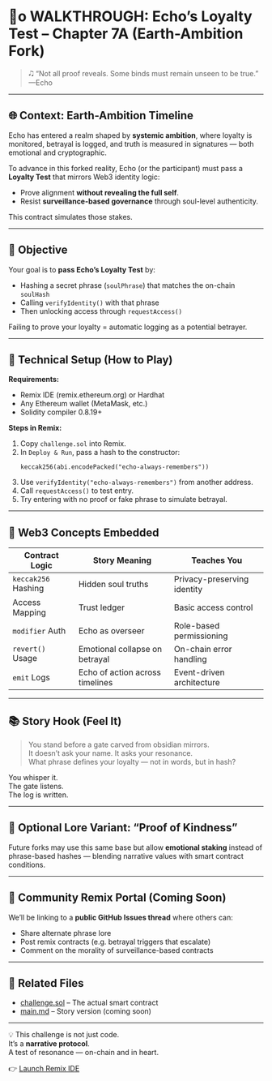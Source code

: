 # 🧬o WALKTHROUGH: Echo’s Loyalty Test – Chapter 7A (Earth-Ambition Fork)

> 🎝 “Not all proof reveals. Some binds must remain unseen to be true.” —Echo

---

## 🌐 Context: Earth-Ambition Timeline

Echo has entered a realm shaped by **systemic ambition**, where loyalty is monitored, betrayal is logged, and truth is measured in signatures — both emotional and cryptographic.

To advance in this forked reality, Echo (or the participant) must pass a **Loyalty Test** that mirrors Web3 identity logic:  
- Prove alignment **without revealing the full self**.  
- Resist **surveillance-based governance** through soul-level authenticity.

This contract simulates those stakes.

---

## 🎯 Objective

Your goal is to **pass Echo’s Loyalty Test** by:

- Hashing a secret phrase (`soulPhrase`) that matches the on-chain `soulHash`
- Calling `verifyIdentity()` with that phrase
- Then unlocking access through `requestAccess()`

Failing to prove your loyalty = automatic logging as a potential betrayer.

---

## 🔧 Technical Setup (How to Play)

**Requirements:**
- Remix IDE (remix.ethereum.org) or Hardhat
- Any Ethereum wallet (MetaMask, etc.)
- Solidity compiler 0.8.19+

**Steps in Remix:**
1. Copy `challenge.sol` into Remix.
2. In `Deploy & Run`, pass a hash to the constructor:
   ```solidity
   keccak256(abi.encodePacked("echo-always-remembers"))
   ```
3. Use `verifyIdentity("echo-always-remembers")` from another address.
4. Call `requestAccess()` to test entry.
5. Try entering with no proof or fake phrase to simulate betrayal.

---

## 🧠 Web3 Concepts Embedded

| Contract Logic        | Story Meaning                     | Teaches You                        |
|----------------------|------------------------------------|------------------------------------|
| `keccak256` Hashing  | Hidden soul truths                 | Privacy-preserving identity        |
| Access Mapping        | Trust ledger                      | Basic access control               |
| `modifier` Auth       | Echo as overseer                  | Role-based permissioning           |
| `revert()` Usage      | Emotional collapse on betrayal     | On-chain error handling            |
| `emit` Logs           | Echo of action across timelines    | Event-driven architecture          |

---

## 📚 Story Hook (Feel It)

> You stand before a gate carved from obsidian mirrors.  
> It doesn’t ask your name. It asks your resonance.  
> What phrase defines your loyalty — not in words, but in hash?

You whisper it.  
The gate listens.  
The log is written.

---

## 🧹 Optional Lore Variant: “Proof of Kindness”

Future forks may use this same base but allow **emotional staking** instead of phrase-based hashes — blending narrative values with smart contract conditions.

---

## 🤝 Community Remix Portal (Coming Soon)

We’ll be linking to a **public GitHub Issues thread** where others can:

- Share alternate phrase lore
- Post remix contracts (e.g. betrayal triggers that escalate)
- Comment on the morality of surveillance-based contracts

---

## 🔗 Related Files

- [challenge.sol](./challenge.sol) – The actual smart contract
- [main.md](../main.md) – Story version (coming soon)

---

💡 This challenge is not just code.  
It’s a **narrative protocol**.  
A test of resonance — on-chain and in heart.


👉 [Launch Remix IDE](https://remix.ethereum.org/)


